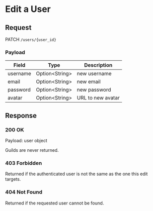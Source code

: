 # Edit a User

## Request
PATCH `/users/{user_id}`

### Payload
| Field | Type | Description |
| ----- | ---- | ----------- |
| username | Option\<String> | new username |
| email | Option\<String> | new email |
| password | Option\<String> | new password |
| avatar | Option\<String> | URL to new avatar |

## Response
### 200 OK
Payload: user object

Guilds are never returned.

### 403 Forbidden
Returned if the authenticated user is not the same as the one this edit targets.

### 404 Not Found
Returned if the requested user cannot be found.
